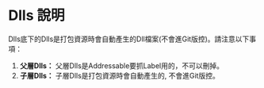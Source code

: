 # Dlls 說明

Dlls底下的Dlls是打包資源時會自動產生的Dll檔案(不會進Git版控)。請注意以下事項：

1. **父層Dlls：** 父層Dlls是Addressable要抓Label用的，不可以刪掉。
2. **子層Dlls：** 子層Dlls是打包資源時會自動產生的, 不會進Git版控。
